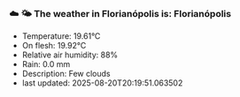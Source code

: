 ### ☁️ 🌤️  The weather in Florianópolis is: Florianópolis

- Temperature: 19.61°C
- On flesh: 19.92°C
- Relative air humidity: 88%
- Rain: 0.0 mm
- Description: Few clouds
- last updated: 2025-08-20T20:19:51.063502

